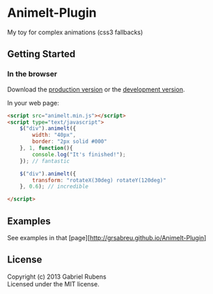 # Animelt-Plugin

My toy for complex animations (css3 fallbacks)

## Getting Started

### In the browser
Download the [production version][min] or the [development version][max].

[min]: https://raw.github.com/grsabreu/Animelt-Plugin/master/dist/animelt.min.js
[max]: https://raw.github.com/grsabreu/Animelt-Plugin/master/dist/animelt.js

In your web page:

```html
<script src="animelt.min.js"></script>	
<script type="text/javascript">
	$("div").animelt({
		width: "40px",
		border: "2px solid #000"
	}, 1, function(){
		console.log("It's finished!");
	}); // fantastic

	$("div").animelt({
		transform: "rotateX(30deg) rotateY(120deg)"
	}, 0.6); // incredible	

</script>
```

## Examples
See examples in that [page][http://grsabreu.github.io/Animelt-Plugin]

## License
Copyright (c) 2013 Gabriel Rubens  
Licensed under the MIT license.
